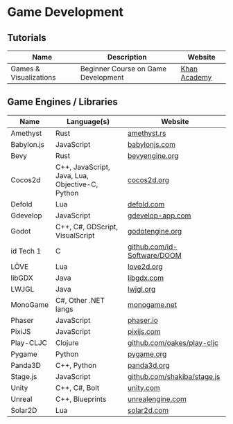 # Game Development

## Tutorials
| Name						| Description							| Website	|
|---------------------------|---------------------------------------|-----------|
| Games & Visualizations	| Beginner Course on Game Development	| [Khan Academy](https://www.khanacademy.org/computing/computer-programming/programming-games-visualizations) |

## Game Engines / Libraries
| Name			| Language(s)										| Website										|
|---------------|---------------------------------------------------|-----------------------------------------------|
| Amethyst		| Rust												| [amethyst.rs](https://amethyst.rs) |
| Babylon.js	| JavaScript										| [babylonjs.com](https://babylonjs.com) |
| Bevy			| Rust												| [bevyengine.org](https://bevyengine.org) |
| Cocos2d		| C++, JavaScript, Java, Lua, Objective-C, Python	| [cocos2d.org](http://cocos2d.org) |
| Defold		| Lua												| [defold.com](https://defold.com) |
| Gdevelop		| JavaScript										| [gdevelop-app.com](https://gdevelop-app.com) |
| Godot			| C++, C#, GDScript, VisualScript					| [godotengine.org](https://godotengine.org) |
| id Tech 1		| C													| [github.com/id-Software/DOOM](https://github.com/id-Software/DOOM) |
| LÖVE			| Lua												| [love2d.org](https://love2d.org) |
| libGDX		| Java												| [libgdx.com](https://libgdx.com) |
| LWJGL			| Java												| [lwjgl.org](https://lwjgl.org) |
| MonoGame		| C#, Other .NET langs								| [monogame.net](https://monogame.net) |
| Phaser		| JavaScript										| [phaser.io](https://phaser.io) |
| PixiJS		| JavaScript										| [pixijs.com](https://www.pixijs.com) |
| Play-CLJC		| Clojure											| [github.com/oakes/play-cljc](https://github.com/oakes/play-cljc) |
| Pygame		| Python											| [pygame.org](https://pygame.org) |
| Panda3D		| C++, Python										| [panda3d.org](https://panda3d.org) |
| Stage.js		| JavaScript										| [github.com/shakiba/stage.js](https://github.com/shakiba/stage.js) |
| Unity			| C++, C#, Bolt										| [unity.com](https://unity.com) |
| Unreal		| C++, Blueprints									| [unrealengine.com](https://www.unrealengine.com) |
| Solar2D		| Lua												| [solar2d.com](https://solar2d.com) |
